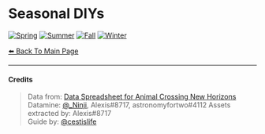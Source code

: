 # Seasonal DIYs

<head>
    <meta name="twitter:card" content="summary" />
    <meta name="twitter:site" content="@cestislife"/>
    <meta name="twitter:title" content="Seasonal DIYs"/>
    <meta name="twitter:image" content="https://cestislife.github.io/card.png"/>
</head>

[![Spring](https://cestislife.github.io/img/seasonalDIY/spring.png)](https://cestislife.github.io/img/seasonalDIY/spring.png)
[![Summer](https://cestislife.github.io/img/seasonalDIY/summer.png)](https://cestislife.github.io/img/seasonalDIY/summer.png)
[![Fall](https://cestislife.github.io/img/seasonalDIY/fall.png)](https://cestislife.github.io/img/seasonalDIY/fall.png)
[![Winter](https://cestislife.github.io/img/seasonalDIY/winter.png)](https://cestislife.github.io/img/seasonalDIY/winter.png)

[⬅️ Back To Main Page](https://cestislife.github.io)

***

#### Credits
> Data from: [Data Spreadsheet for Animal Crossing New Horizons](https://tinyurl.com/acnh-sheet)   
> Datamine: [@_Ninji](https://twitter.com/_ninji), Alexis#8717, astronomyfortwo#4112
> Assets extracted by: Alexis#8717   
> Guide by: [@cestislife](https://twitter.com/cestislife)
